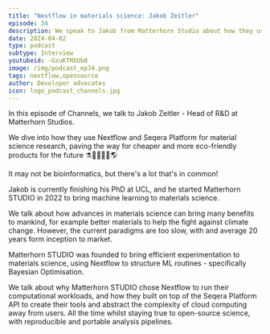 ```yaml
---
title: "Nextflow in materials science: Jakob Zeitler"
episode: 34
description: We speak to Jakob from Matterhorn Studio about how they use Nextflow and Seqera Platform in materials science research.
date: 2024-04-02
type: podcast
subtype: Interview
youtubeid: -GzuKTMXUb0
image: /img/podcast_ep34.png
tags: nextflow,opensource
author: Developer advocates
icon: logo_podcast_channels.jpg
---
```


In this episode of Channels, we talk to Jakob Zeitler - Head of R&D at Matterhorn Studios.

We dive into how they use Nextflow and Seqera Platform for material science research, paving the way for cheaper and more eco-friendly products for the future ⚗️👩🏻‍🔬🔬🌎

<!-- end-archive-description -->

It may not be bioinformatics, but there's a lot that's in common!

Jakob is currently finishing his PhD at UCL, and he started Matterhorn STUDIO in 2022
to bring machine learning to materials science.

We talk about how advances in materials science can bring many benefits to mankind,
for example better materials to help the fight against climate change.
However, the current paradigms are too slow, with and average 20 years form inception to market.

Matterhorn STUDIO was founded to bring efficient experimentation to materials science,
using Nextflow to structure ML routines - specifically Bayesian Optimisation.

We talk about why Matterhorn STUDIO chose Nextflow to run their computational workloads,
and how they built on top of the Seqera Platform API to create their tools and abstract
the complexity of cloud computing away from users. All the time whilst staying true to
open-source science, with reproducible and portable analysis pipelines.
